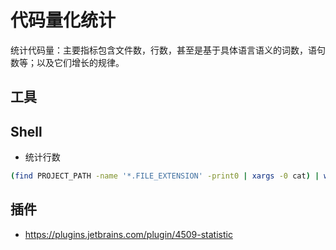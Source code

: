 # 代码量化统计

统计代码量：主要指标包含文件数，行数，甚至是基于具体语言语义的词数，语句数等；以及它们增长的规律。

## 工具

## Shell

- 统计行数

```bash
(find PROJECT_PATH -name '*.FILE_EXTENSION' -print0 | xargs -0 cat) | wc -l
```

## 插件

- https://plugins.jetbrains.com/plugin/4509-statistic